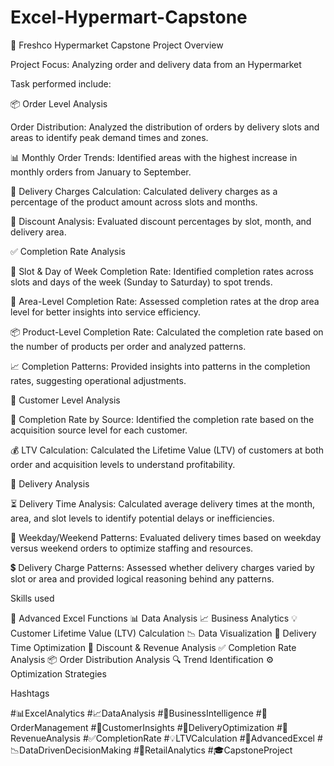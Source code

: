 # Excel-Hypermart-Capstone

🛒 Freshco Hypermarket Capstone Project Overview

Project Focus: Analyzing order and delivery data from an Hypermarket

Task performed include:


📦 Order Level Analysis

 Order Distribution: Analyzed the distribution of orders by delivery slots and areas to identify peak demand times and zones.
 
📊 Monthly Order Trends: Identified areas with the highest increase in monthly orders from January to September.

💸 Delivery Charges Calculation: Calculated delivery charges as a percentage of the product amount across slots and months.

🎯 Discount Analysis: Evaluated discount percentages by slot, month, and delivery area.



✅ Completion Rate Analysis

📅 Slot & Day of Week Completion Rate: Identified completion rates across slots and days of the week (Sunday to Saturday) to spot trends.

📍 Area-Level Completion Rate: Assessed completion rates at the drop area level for better insights into service efficiency.

📦 Product-Level Completion Rate: Calculated the completion rate based on the number of products per order and analyzed patterns.

📈 Completion Patterns: Provided insights into patterns in the completion rates, suggesting operational adjustments.



👥 Customer Level Analysis

📍 Completion Rate by Source: Identified the completion rate based on the acquisition source level for each customer.

💰 LTV Calculation: Calculated the Lifetime Value (LTV) of customers at both order and acquisition levels to understand profitability.



🚚 Delivery Analysis

⏳ Delivery Time Analysis: Calculated average delivery times at the month, area, and slot levels to identify potential delays or inefficiencies.

📆 Weekday/Weekend Patterns: Evaluated delivery times based on weekday versus weekend orders to optimize staffing and resources.

💲 Delivery Charge Patterns: Assessed whether delivery charges varied by slot or area and provided logical reasoning behind any patterns.



Skills used

🧮 Advanced Excel Functions
📊 Data Analysis
📈 Business Analytics
💡 Customer Lifetime Value (LTV) Calculation
📉 Data Visualization
🚚 Delivery Time Optimization
💸 Discount & Revenue Analysis
✅ Completion Rate Analysis
📦 Order Distribution Analysis
🔍 Trend Identification
⚙️ Optimization Strategies

Hashtags

#📊ExcelAnalytics #📈DataAnalysis #💼BusinessIntelligence #🛒OrderManagement #👥CustomerInsights #🚚DeliveryOptimization #💸RevenueAnalysis #✅CompletionRate #💡LTVCalculation #🔧AdvancedExcel #📉DataDrivenDecisionMaking #🏪RetailAnalytics #🎓CapstoneProject
